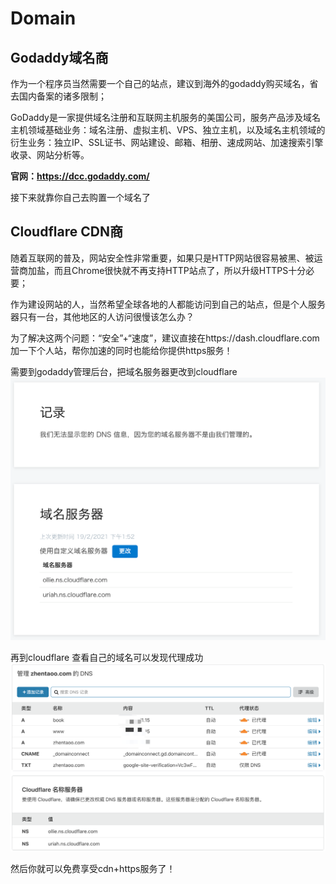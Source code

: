 # Domain

## Godaddy域名商
作为一个程序员当然需要一个自己的站点，建议到海外的godaddy购买域名，省去国内备案的诸多限制；

GoDaddy是一家提供域名注册和互联网主机服务的美国公司，服务产品涉及域名主机领域基础业务：域名注册、虚拟主机、VPS、独立主机，以及域名主机领域的衍生业务：独立IP、SSL证书、网站建设、邮箱、相册、速成网站、加速搜索引擎收录、网站分析等。

**官网：https://dcc.godaddy.com/**

接下来就靠你自己去购置一个域名了

## Cloudflare CDN商
随着互联网的普及，网站安全性非常重要，如果只是HTTP网站很容易被黑、被运营商加盐，而且Chrome很快就不再支持HTTP站点了，所以升级HTTPS十分必要；

作为建设网站的人，当然希望全球各地的人都能访问到自己的站点，但是个人服务器只有一台，其他地区的人访问很慢该怎么办？

为了解决这两个问题：“安全”+“速度”，建议直接在https://dash.cloudflare.com 加一下个人站，帮你加速的同时也能给你提供https服务！

需要到godaddy管理后台，把域名服务器更改到cloudflare
![](./imgs/domain/2021-02-19-20-10-09.png)


再到cloudflare 查看自己的域名可以发现代理成功
![](./imgs/domain/2021-02-19-20-15-21.png)

然后你就可以免费享受cdn+https服务了！

